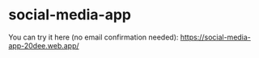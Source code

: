 
# social-media-app
 
You can try it here (no email confirmation needed): 
https://social-media-app-20dee.web.app/
